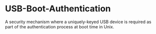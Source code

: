 # USB-Boot-Authentication
A security mechanism where a uniquely-keyed USB device is required as part of the authentication process at boot time in Unix.
